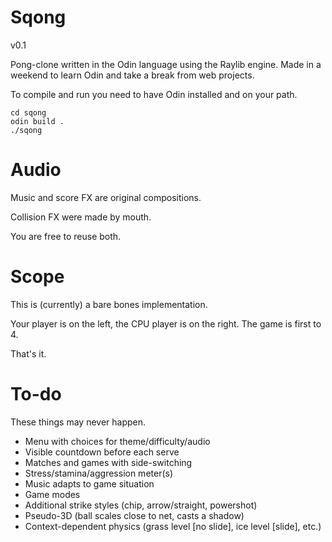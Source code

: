 # Sqong

v0.1

Pong-clone written in the Odin language using the Raylib engine.
Made in a weekend to learn Odin and take a break from web projects.

To compile and run you need to have Odin installed and on your path.

```odin
cd sqong
odin build .
./sqong
```

# Audio

Music and score FX are original compositions.

Collision FX were made by mouth.

You are free to reuse both.

# Scope

This is (currently) a bare bones implementation.

Your player is on the left, the CPU player is on the right.
The game is first to 4.

That's it.

# To-do

These things may never happen.

- Menu with choices for theme/difficulty/audio
- Visible countdown before each serve
- Matches and games with side-switching
- Stress/stamina/aggression meter(s)
- Music adapts to game situation
- Game modes
- Additional strike styles (chip, arrow/straight, powershot)
- Pseudo-3D (ball scales close to net, casts a shadow)
- Context-dependent physics (grass level [no slide], ice level [slide], etc.)
